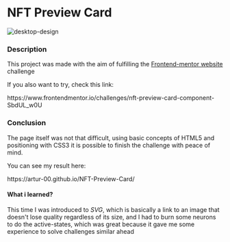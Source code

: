 # NFT Preview Card

![desktop-design](https://user-images.githubusercontent.com/96730639/152831994-6f9eb8e7-7c09-49eb-87f0-32734de5d60b.jpg)

<h3>Description</h3>

<p>This project was made with the aim of fulfilling the <a href="https://www.frontendmentor.io">Frontend-mentor website</a> challenge</p>
<p>If you also want to try, check this link:</p>https://www.frontendmentor.io/challenges/nft-preview-card-component-SbdUL_w0U

<h3>Conclusion</h3><p>The page itself was not that difficult, using basic concepts of HTML5 and positioning with CSS3 it is possible to finish the challenge with peace of mind.</p>
<p>You can see my result here:</p> https://artur-00.github.io/NFT-Preview-Card/

<h4>What i learned?</h4>
<p>This time I was introduced to <i>SVG</i>, which is basically a link to an image that doesn't lose quality regardless of its size, and I had to burn some neurons to do the active-states, which was great because it gave me some experience to solve challenges similar ahead</p>
